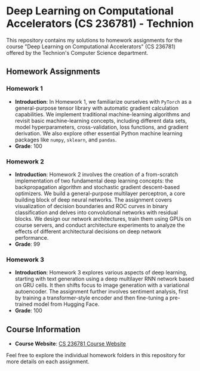 # Deep Learning on Computational Accelerators (CS 236781) - Technion

This repository contains my solutions to homework assignments for the course "Deep Learning on Computational Accelerators" (CS 236781) offered by the Technion's Computer Science department.

## Homework Assignments

### Homework 1

- **Introduction**:
  In Homework 1, we familiarize ourselves with `PyTorch` as a general-purpose tensor library with automatic gradient calculation capabilities. We implement traditional machine-learning algorithms and revisit basic machine-learning concepts, including different data sets, model hyperparameters, cross-validation, loss functions, and gradient derivation. We also explore other essential Python machine learning packages like `numpy`, `sklearn`, and `pandas`.
- **Grade**: 100

### Homework 2

- **Introduction**:
  Homework 2 involves the creation of a from-scratch implementation of two fundamental deep learning concepts: the backpropagation algorithm and stochastic gradient descent-based optimizers. We build a general-purpose multilayer perceptron, a core building block of deep neural networks. The assignment covers visualization of decision boundaries and ROC curves in binary classification and delves into convolutional networks with residual blocks. We design our network architectures, train them using GPUs on course servers, and conduct architecture experiments to analyze the effects of different architectural decisions on deep network performance.
- **Grade**: 99

### Homework 3

- **Introduction**:
  Homework 3 explores various aspects of deep learning, starting with text generation using a deep multilayer RNN network based on GRU cells. It then shifts focus to image generation with a variational autoencoder. The assignment further involves sentiment analysis, first by training a transformer-style encoder and then fine-tuning a pre-trained model from Hugging Face.
- **Grade**: 100

## Course Information

- **Course Website**: [CS 236781 Course Website](https://vistalab-technion.github.io/cs236781/)

Feel free to explore the individual homework folders in this repository for more details on each assignment.
